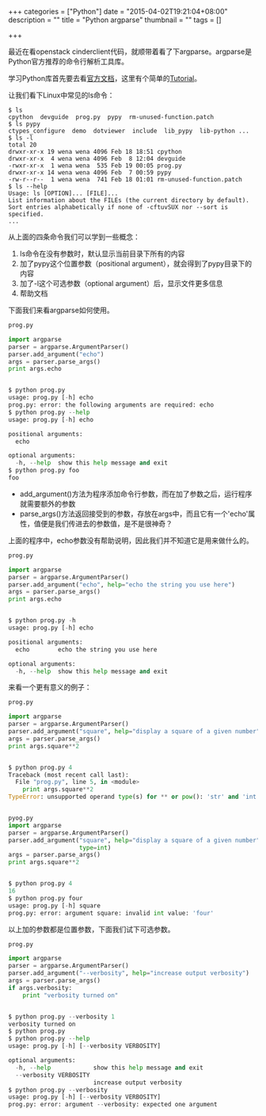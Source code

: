 +++
categories = ["Python"]
date = "2015-04-02T19:21:04+08:00"
description = ""
title = "Python argparse"
thumbnail = ""
tags = []

+++


最近在看openstack cinderclient代码，就顺带着看了下argparse。argparse是Python官方推荐的命令行解析工具库。

学习Python库首先要去看[官方文档](https://docs.python.org/2.7/library/argparse.html)，这里有个简单的[Tutorial](https://docs.python.org/2.7/howto/argparse.html#id1)。

<!--more-->

让我们看下Linux中常见的ls命令：

    $ ls
    cpython  devguide  prog.py  pypy  rm-unused-function.patch
    $ ls pypy
    ctypes_configure  demo  dotviewer  include  lib_pypy  lib-python ...
    $ ls -l
    total 20
    drwxr-xr-x 19 wena wena 4096 Feb 18 18:51 cpython
    drwxr-xr-x  4 wena wena 4096 Feb  8 12:04 devguide
    -rwxr-xr-x  1 wena wena  535 Feb 19 00:05 prog.py
    drwxr-xr-x 14 wena wena 4096 Feb  7 00:59 pypy
    -rw-r--r--  1 wena wena  741 Feb 18 01:01 rm-unused-function.patch
    $ ls --help
    Usage: ls [OPTION]... [FILE]...
    List information about the FILEs (the current directory by default).
    Sort entries alphabetically if none of -cftuvSUX nor --sort is specified.
    ...

从上面的四条命令我们可以学到一些概念：

1. ls命令在没有参数时，默认显示当前目录下所有的内容
1. 加了pypy这个位置参数（positional argument），就会得到了pypy目录下的内容
1. 加了-l这个可选参数（optional argument）后，显示文件更多信息
1. 帮助文档

下面我们来看argparse如何使用。

```python
prog.py

import argparse
parser = argparse.ArgumentParser()
parser.add_argument("echo")
args = parser.parse_args()
print args.echo


$ python prog.py
usage: prog.py [-h] echo
prog.py: error: the following arguments are required: echo
$ python prog.py --help
usage: prog.py [-h] echo

positional arguments:
  echo

optional arguments:
  -h, --help  show this help message and exit
$ python prog.py foo
foo
```

- add_argument()方法为程序添加命令行参数，而在加了参数之后，运行程序就需要额外的参数
- parse_args()方法返回接受到的参数，存放在args中，而且它有一个'echo'属性，值便是我们传进去的参数值，是不是很神奇？

上面的程序中，echo参数没有帮助说明，因此我们并不知道它是用来做什么的。

```python
prog.py

import argparse
parser = argparse.ArgumentParser()
parser.add_argument("echo", help="echo the string you use here")
args = parser.parse_args()
print args.echo


$ python prog.py -h
usage: prog.py [-h] echo

positional arguments:
  echo        echo the string you use here

optional arguments:
  -h, --help  show this help message and exit
```

来看一个更有意义的例子：

```python
prog.py

import argparse
parser = argparse.ArgumentParser()
parser.add_argument("square", help="display a square of a given number")
args = parser.parse_args()
print args.square**2


$ python prog.py 4
Traceback (most recent call last):
  File "prog.py", line 5, in <module>
    print args.square**2
TypeError: unsupported operand type(s) for ** or pow(): 'str' and 'int'


pyog.py
import argparse
parser = argparse.ArgumentParser()
parser.add_argument("square", help="display a square of a given number",
                    type=int)
args = parser.parse_args()
print args.square**2


$ python prog.py 4
16
$ python prog.py four
usage: prog.py [-h] square
prog.py: error: argument square: invalid int value: 'four'
```

以上加的参数都是位置参数，下面我们试下可选参数。

```python
prog.py

import argparse
parser = argparse.ArgumentParser()
parser.add_argument("--verbosity", help="increase output verbosity")
args = parser.parse_args()
if args.verbosity:
    print "verbosity turned on"


$ python prog.py --verbosity 1
verbosity turned on
$ python prog.py
$ python prog.py --help
usage: prog.py [-h] [--verbosity VERBOSITY]

optional arguments:
  -h, --help            show this help message and exit
  --verbosity VERBOSITY
                        increase output verbosity
$ python prog.py --verbosity
usage: prog.py [-h] [--verbosity VERBOSITY]
prog.py: error: argument --verbosity: expected one argument
```
